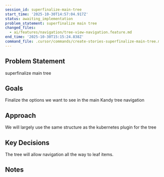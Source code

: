```yaml
---
session_id: superfinalize-main-tree
start_time: '2025-10-30T14:57:04.917Z'
status: awaiting_implementation
problem_statement: superfinalize main tree
changed_files:
  - ai/features/navigation/tree-view-navigation.feature.md
end_time: '2025-10-30T15:15:24.838Z'
command_file: .cursor/commands/create-stories-superfinalize-main-tree.md
---
```

## Problem Statement

superfinalize main tree

## Goals

Finalize the options we want to see in the main Kandy tree navigation

## Approach

We will largely use the same structure as the kubernetes plugin for the tree

## Key Decisions

The tree will allow navigation all the way to leaf items.

## Notes


